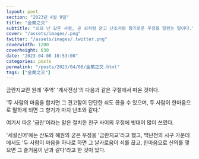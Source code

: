 ```yaml
---
layout: post
section: "2023년 4월 9일"
title: "金蘭之交"
subtitle: "쇠와 난 같은 사귐, 곧 쇠처럼 굳고 난초처럼 향기로운 우정을 일컫는 말이다."
cover: "/assets/images/.png"
twitter: "/assets/images/.twitter.png"
coverwidth: 1200
coverheight: 630
date: "2023-04-08 10:53:00"
categories: posts
permalink: "/posts/2023/04/08/金蘭之交.html"
tags: ["金蘭之交"]
---
```


금란지교란 원래 '주역' '계사전상'의 다음과 같은 구절에서 따온 것이다.

'두 사람의 마음을 합치면 그 견고함이 단단한 쇠도 끊을 수 있으며, 두 사람이 한마음으로 말하게 되면 그 향기가 마치 난초와 같다.'

여기서 따온 '금란'이라는 말은 절치한 친구 사이의 우정에 빗대어 많이 쓰였다.

'세설신어'에는 산도와 혜원의 굳은 우정을 '금란지교'라고 했고, 백난천의 시구 가운데에서도 '두 사람이 마음을 하나로 하면 그 날카로움이 쇠를 끊고, 한마음으로 신의를 맺으면 그 즐거움이 난과 같다'라고 한 것이 있다.
